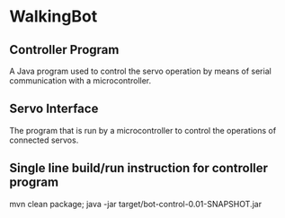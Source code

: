 # WalkingBot

Controller Program
------------------
A Java program used to control the servo operation by means of serial communication with a microcontroller.  

Servo Interface
---------------
The program that is run by a microcontroller to control the operations of connected servos.

Single line build/run instruction for controller program
--------------------------------------------------------
mvn clean package; java -jar target/bot-control-0.01-SNAPSHOT.jar
